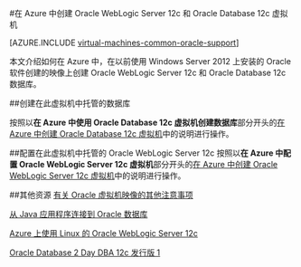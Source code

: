 <properties
	pageTitle="Oracle WebLogic Server 和 Database VM | Azure"
	description="使用 Resource Manager 部署模型创建在 Windows Server 2012 上运行的 Oracle WebLogic Server 12c 和 Oracle Database 12c Azure 映像。"
	services="virtual-machines-windows"
	authors="rickstercdn"
	manager="timlt"
	documentationCenter=""
	tags="azure-resource-manager"/>

<tags
	ms.service="virtual-machines-windows"
	ms.date="05/17/2016"
	wacn.date="07/11/2016"/>

#在 Azure 中创建 Oracle WebLogic Server 12c 和 Oracle Database 12c 虚拟机

[AZURE.INCLUDE [virtual-machines-common-oracle-support](../includes/virtual-machines-common-oracle-support.md)]

本文介绍如何在 Azure 中，在以前使用 Windows Server 2012 上安装的 Oracle 软件创建的映像上创建 Oracle WebLogic Server 12c 和 Oracle Database 12c 数据库。

##创建在此虚拟机中托管的数据库

按照以**在 Azure 中使用 Oracle Database 12c 虚拟机创建数据库**部分开头的[在 Azure 中创建 Oracle Database 12c 虚拟机](/documentation/articles/virtual-machines-windows-classic-create-oracle-database/)中的说明进行操作。

##配置在此虚拟机中托管的 Oracle WebLogic Server 12c
按照以**在 Azure 中配置 Oracle WebLogic Server 12c 虚拟机**部分开头的[在 Azure 中创建 Oracle WebLogic Server 12c 虚拟机](/documentation/articles/virtual-machines-windows-create-oracle-weblogic-server-12c/)中的说明进行操作。

##其他资源
[有关 Oracle 虚拟机映像的其他注意事项](/documentation/articles/virtual-machines-windows-classic-oracle-considerations/)

[从 Java 应用程序连接到 Oracle 数据库](http://docs.oracle.com/cd/E11882_01/appdev.112/e12137/getconn.htm#TDPJD136)

[Azure 上使用 Linux 的 Oracle WebLogic Server 12c](http://www.oracle.com/technetwork/middleware/weblogic/learnmore/oracle-weblogic-on-azure-wp-2020930.pdf)

[Oracle Database 2 Day DBA 12c 发行版 1](http://docs.oracle.com/cd/E16655_01/server.121/e17643/toc.htm)

<!---HONumber=Mooncake_0704_2016-->
